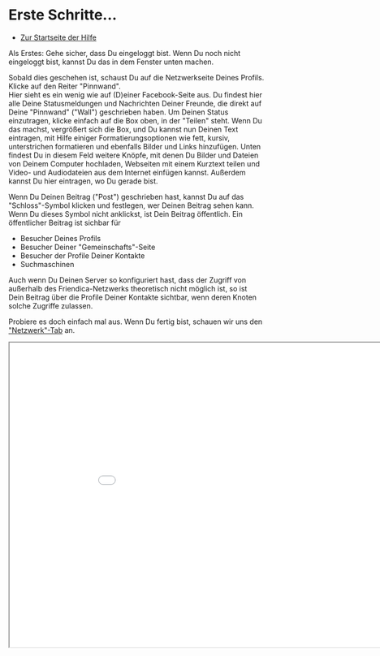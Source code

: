 Erste Schritte... 
=================

* [Zur Startseite der Hilfe](help)

Als Erstes: Gehe sicher, dass Du eingeloggt bist. Wenn Du noch nicht eingeloggt bist, kannst Du das in dem Fenster unten machen. 

Sobald dies geschehen ist, schaust Du auf die Netzwerkseite Deines Profils. Klicke auf den Reiter "Pinnwand".<br>
Hier sieht es ein wenig wie auf (D)einer Facebook-Seite aus. Du findest hier alle Deine Statusmeldungen und Nachrichten Deiner Freunde, die direkt auf Deine "Pinnwand" ("Wall") geschrieben haben. Um Deinen Status einzutragen, klicke einfach auf die Box oben, in der "Teilen" steht. Wenn Du das machst, vergrößert sich die Box, und Du kannst nun Deinen Text eintragen, mit Hilfe einiger Formatierungsoptionen wie fett, kursiv, unterstrichen formatieren und ebenfalls Bilder und Links hinzufügen. Unten findest Du in diesem Feld weitere Knöpfe, mit denen Du Bilder und Dateien von Deinem Computer hochladen, Webseiten mit einem Kurztext teilen und Video- und Audiodateien aus dem Internet einfügen kannst. Außerdem kannst Du hier eintragen, wo Du gerade bist. 

Wenn Du Deinen Beitrag ("Post") geschrieben hast, kannst Du auf das "Schloss"-Symbol klicken und festlegen, wer Deinen Beitrag sehen kann. Wenn Du dieses Symbol nicht anklickst, ist Dein Beitrag öffentlich. 
Ein öffentlicher Beitrag ist sichbar für
<ul>
	<li>Besucher Deines Profils</li>
	<li>Besucher Deiner "Gemeinschafts"-Seite</li>
	<li>Besucher der Profile Deiner Kontakte</li>
	<li>Suchmaschinen</li>
</ul>
Auch wenn Du Deinen Server so konfiguriert hast, dass der Zugriff von außerhalb des Friendica-Netzwerks theoretisch nicht möglich ist, so ist Dein Beitrag über die Profile Deiner Kontakte sichtbar, wenn deren Knoten solche Zugriffe zulassen.

<!--Das bedeutet, dass jeder, der Dein Profil ansieht, den Beitrag sehen kann. Außerdem auch jene, die den "Community"-Tab Deines Servers oder auf dem "Netzwerk"-Tab ("Beiträge Deiner Kontakte") eines befreundeten Kontakts betrachten.-->

Probiere es doch einfach mal aus. Wenn Du fertig bist, schauen wir uns den <a href="help/Quick-Start-network">"Netzwerk"-Tab</a> an. 

<iframe src="login" width="950" height="600"></iframe>


